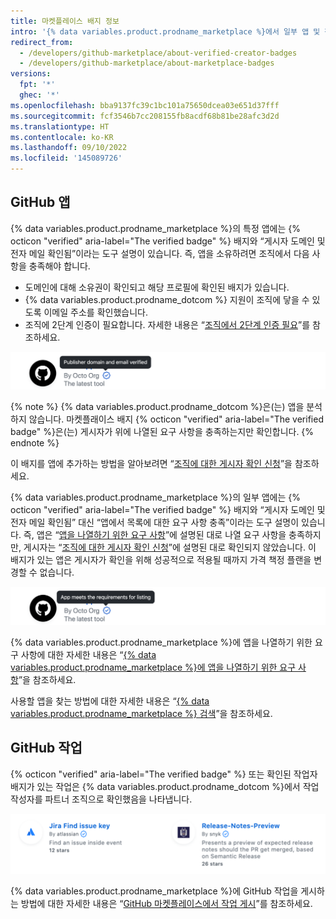 ```yaml
---
title: 마켓플레이스 배지 정보
intro: '{% data variables.product.prodname_marketplace %}에서 일부 앱 및 작업 목록에 대해 볼 수 있는 배지에 대해 알아봅니다.'
redirect_from:
  - /developers/github-marketplace/about-verified-creator-badges
  - /developers/github-marketplace/about-marketplace-badges
versions:
  fpt: '*'
  ghec: '*'
ms.openlocfilehash: bba9137fc39c1bc101a75650dcea03e651d37fff
ms.sourcegitcommit: fcf3546b7cc208155fb8acdf68b81be28afc3d2d
ms.translationtype: HT
ms.contentlocale: ko-KR
ms.lasthandoff: 09/10/2022
ms.locfileid: '145089726'
---
```

## GitHub 앱

{% data variables.product.prodname_marketplace %}의 특정 앱에는 {% octicon "verified" aria-label="The verified badge" %} 배지와 “게시자 도메인 및 전자 메일 확인됨”이라는 도구 설명이 있습니다. 즉, 앱을 소유하려면 조직에서 다음 사항을 충족해야 합니다.

- 도메인에 대해 소유권이 확인되고 해당 프로필에 확인된 배지가 있습니다.
- {% data variables.product.prodname_dotcom %} 지원이 조직에 닿을 수 있도록 이메일 주소를 확인했습니다.
- 조직에 2단계 인증이 필요합니다. 자세한 내용은 “[조직에서 2단계 인증 필요](/organizations/keeping-your-organization-secure/requiring-two-factor-authentication-in-your-organization)”를 참조하세요.

![GitHub 앱의 Marketplace 배지](/assets/images/marketplace/apps-with-verified-publisher-badge-tooltip.png)

{% note %} {% data variables.product.prodname_dotcom %}은(는) 앱을 분석하지 않습니다. 마켓플래이스 배지 {% octicon "verified" aria-label="The verified badge" %}은(는) 게시자가 위에 나열된 요구 사항을 충족하는지만 확인합니다.
{% endnote %}

이 배지를 앱에 추가하는 방법을 알아보려면 “[조직에 대한 게시자 확인 신청](/developers/github-marketplace/applying-for-publisher-verification-for-your-organization)”을 참조하세요.

{% data variables.product.prodname_marketplace %}의 일부 앱에는 {% octicon "verified" aria-label="The verified badge" %} 배지와 “게시자 도메인 및 전자 메일 확인됨” 대신 “앱에서 목록에 대한 요구 사항 충족”이라는 도구 설명이 있습니다. 즉, 앱은 “[앱을 나열하기 위한 요구 사항](/developers/github-marketplace/requirements-for-listing-an-app)”에 설명된 대로 나열 요구 사항을 충족하지만, 게시자는 “[조직에 대한 게시자 확인 신청](/developers/github-marketplace/applying-for-publisher-verification-for-your-organization)”에 설명된 대로 확인되지 않았습니다. 이 배지가 있는 앱은 게시자가 확인을 위해 성공적으로 적용될 때까지 가격 책정 플랜을 변경할 수 없습니다.

![GitHub 앱의 Marketplace 배지](/assets/images/marketplace/apps-with-unverified-publisher-badge-tooltip.png)

{% data variables.product.prodname_marketplace %}에 앱을 나열하기 위한 요구 사항에 대한 자세한 내용은 “[{% data variables.product.prodname_marketplace %}에 앱을 나열하기 위한 요구 사항](/marketplace/getting-started/requirements-for-listing-an-app-on-github-marketplace/)”을 참조하세요.

사용할 앱을 찾는 방법에 대한 자세한 내용은 “[{% data variables.product.prodname_marketplace %} 검색](/search-github/searching-on-github/searching-github-marketplace)”을 참조하세요.

## GitHub 작업 

{% octicon "verified" aria-label="The verified badge" %} 또는 확인된 작업자 배지가 있는 작업은 {% data variables.product.prodname_dotcom %}에서 작업 작성자를 파트너 조직으로 확인했음을 나타냅니다.

![GitHub 작업에 대해 확인된 작성자 배지](/assets/images/marketplace/verified-creator-badge-for-actions.png)

{% data variables.product.prodname_marketplace %}에 GitHub 작업을 게시하는 방법에 대한 자세한 내용은 “[GitHub 마켓플레이스에서 작업 게시](/actions/creating-actions/publishing-actions-in-github-marketplace)”를 참조하세요.

